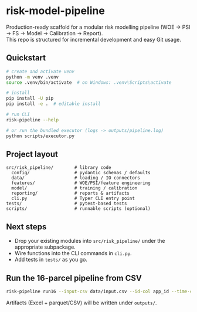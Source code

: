 # risk-model-pipeline

Production-ready scaffold for a modular risk modelling pipeline (WOE → PSI → FS → Model → Calibration → Report).  
This repo is structured for incremental development and easy Git usage.

## Quickstart

```bash
# create and activate venv
python -m venv .venv
source .venv/bin/activate  # on Windows: .venv\Scripts\activate

# install
pip install -U pip
pip install -e .  # editable install

# run CLI
risk-pipeline --help

# or run the bundled executor (logs -> outputs/pipeline.log)
python scripts/executor.py
```

## Project layout
```
src/risk_pipeline/        # library code
  config/                 # pydantic schemas / defaults
  data/                   # loading / IO connectors
  features/               # WOE/PSI/feature engineering
  model/                  # training / calibration
  reporting/              # reports & artifacts
  cli.py                  # Typer CLI entry point
tests/                    # pytest-based tests
scripts/                  # runnable scripts (optional)
```

## Next steps
- Drop your existing modules into `src/risk_pipeline/` under the appropriate subpackage.
- Wire functions into the CLI commands in `cli.py`.
- Add tests in `tests/` as you go.


## Run the 16-parcel pipeline from CSV
```bash
risk-pipeline run16 --input-csv data/input.csv --id-col app_id --time-col app_dt --target-col target   --oot-months 3 --use-test-split False --output-folder outputs --output-excel model_report.xlsx
```
Artifacts (Excel + parquet/CSV) will be written under `outputs/`.
